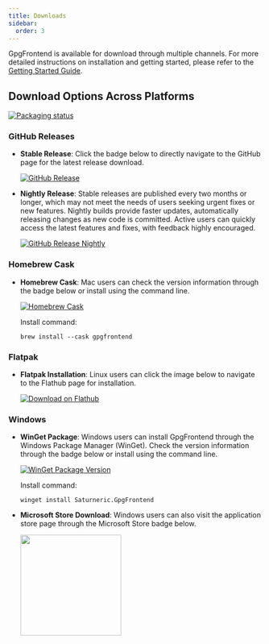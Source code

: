 ```yaml
---
title: Downloads
sidebar:
  order: 3
---
```


GpgFrontend is available for download through multiple channels. For more
detailed instructions on installation and getting started, please refer to the
[Getting Started Guide](/overview/getting-started/).

## Download Options Across Platforms

[![Packaging status](https://repology.org/badge/vertical-allrepos/gpgfrontend.svg)](https://repology.org/project/gpgfrontend/versions)

### GitHub Releases

- **Stable Release**: Click the badge below to directly navigate to the
  GitHub page for the latest release download.

  [![GitHub Release](https://img.shields.io/github/downloads/saturneric/GpgFrontend/latest/total?style=for-the-badge)](https://github.com/saturneric/GpgFrontend/releases/latest)

- **Nightly Release**: Stable releases are published every two months or longer,
  which may not meet the needs of users seeking urgent fixes or new features.
  Nightly builds provide faster updates, automatically releasing changes as new
  code is committed. Active users can quickly access the latest features and
  fixes, with feedback highly encouraged.

  [![GitHub Release Nightly](https://img.shields.io/github/downloads/saturneric/GpgFrontend/nightly/total?style=for-the-badge)](https://github.com/saturneric/GpgFrontend/releases/nightly)

### Homebrew Cask

- **Homebrew Cask**: Mac users can check the version information through the
  badge below or install using the command line.

  [![Homebrew Cask](https://img.shields.io/homebrew/cask/v/gpgfrontend?style=for-the-badge)](https://formulae.brew.sh/cask/gpgfrontend)

  Install command:

  ```
  brew install --cask gpgfrontend
  ```

### Flatpak

- **Flatpak Installation**: Linux users can click the image below to navigate to
  the Flathub page for installation.

  [![Download on Flathub](https://flathub.org/api/badge?locale=en)](https://flathub.org/apps/com.bktus.gpgfrontend)

### Windows

- **WinGet Package**: Windows users can install GpgFrontend through the Windows
  Package Manager (WinGet). Check the version information through the badge
  below or install using the command line.

  [![WinGet Package Version](https://img.shields.io/winget/v/Saturneric.GpgFrontend?style=for-the-badge)](https://repology.org/project/gpgfrontend/versions)

  Install command:

  ```
  winget install Saturneric.GpgFrontend
  ```

- **Microsoft Store Download**: Windows users can also visit the application
  store page through the Microsoft Store badge below.

  <a href="https://apps.microsoft.com/detail/9nh716mqk2b5">
    <img src="https://get.microsoft.com/images/en-us%20dark.svg" width="200"/>
  </a>
